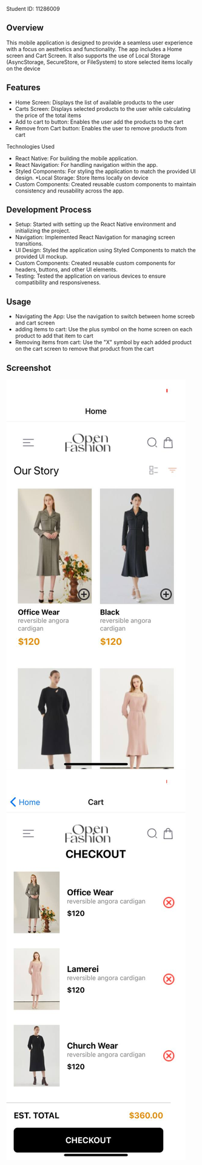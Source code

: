 Student ID: 11286009 

## Overview
This mobile application is designed to provide a seamless user experience with a focus on aesthetics and functionality. The app includes a Home screen and Cart Screen. It also supports the use of Local Storage (AsyncStorage, SecureStore, or FileSystem) to store selected items 
locally on the device 

## Features
* Home Screen: Displays the list of available products to the user 
* Carts Screen: Displays selected products to the user while calculating the price of the total items 
* Add to cart to button: Enables the user add the products to the cart
* Remove from Cart button: Enables the user to remove products from cart 

Technologies Used
* React Native: For building the mobile application.
* React Navigation: For handling navigation within the app.
* Styled Components: For styling the application to match the provided UI design.
*Local Storage: Store Items locally on device 
* Custom Components: Created reusable custom components to maintain consistency and reusability across the app.

## Development Process
* Setup: Started with setting up the React Native environment and initializing the project.
* Navigation: Implemented React Navigation for managing screen transitions.
* UI Design: Styled the application using Styled Components to match the provided UI mockup.
* Custom Components: Created reusable custom components for headers, buttons, and other UI elements.
* Testing: Tested the application on various devices to ensure compatibility and responsiveness.

## Usage
* Navigating the App: Use the navigation to switch between home screeb and cart screen 
* adding items to cart: Use the plus symbol on the home screen on each product to add that item to cart 
* Removing items from cart: Use the "X" symbol by  each added product on the cart screen to remove that product from the cart 

## Screenshot

![Screenshot 1](assets/screenshot1.jpg)
![Sccreenshot 2](assets/screenshot2.jpg)
